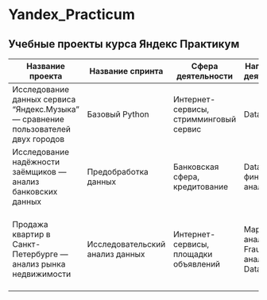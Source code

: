 # Yandex_Practicum
## Учебные проекты курса Яндекс Практикум 

| Название проекта | Название спринта | Сфера деятельности | Направление деятельности | Инструменты, навыки | Задачи проекта | Краткое описание |
| ---------------- | ---------------- | ------------------------ | ------------------ | -------------- | ---------------- | ---- |
|Исследование данных сервиса “Яндекс.Музыка” — сравнение пользователей двух городов | Базовый Python | Интернет-сервисы, стримминговый сервис | Data Analyst | Python, Pandas | | |
| Исследование надёжности заёмщиков — анализ банковских данных | Предобработка данных | Банковская сфера, кредитование | Data Analyst, финансовый аналитик | Предобработка данных, Pyton, Pandas | | |
| Продажа квартир в Санкт-Петербурге — анализ рынка недвижимости | Исследовательский анализ данных | Интернет-сервисы, площадки объявлений | Маркетинг-аналитик, Fraud-аналитик, Data Analyst | Python, Pandas, Matplotlib, визуализация данных, предобработка данных, исследовательский анализ | | | 

